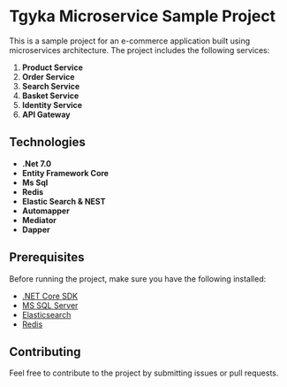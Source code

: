 # Tgyka Microservice Sample Project

This is a sample project for an e-commerce application built using microservices architecture. The project includes the following services:

1. **Product Service**
2. **Order Service**
3. **Search Service**
4. **Basket Service**
5. **Identity Service**
6. **API Gateway**

## Technologies
- **.Net 7.0**
- **Entity Framework Core**
- **Ms Sql**
- **Redis**
- **Elastic Search & NEST**
- **Automapper**
- **Mediator**
- **Dapper**


## Prerequisites

Before running the project, make sure you have the following installed:

- [.NET Core SDK](https://dotnet.microsoft.com/download)
- [MS SQL Server](https://www.microsoft.com/en-us/sql-server/)
- [Elasticsearch](https://www.elastic.co/elasticsearch/)
- [Redis](https://redis.io/)

## Contributing

Feel free to contribute to the project by submitting issues or pull requests.

